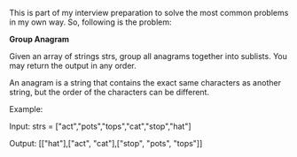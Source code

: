 This is part of my interview preparation to solve the most common problems in my own way.
So, following is the problem:

**Group Anagram**

Given an array of strings strs, group all anagrams together into sublists. You may return the output in any order.

An anagram is a string that contains the exact same characters as another string, but the order of the characters can be different.

Example:

Input: strs = ["act","pots","tops","cat","stop","hat"]

Output: [["hat"],["act", "cat"],["stop", "pots", "tops"]]
